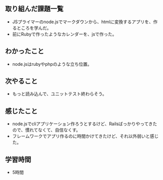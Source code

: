 ## 取り組んだ課題一覧
- JSプライマーのnode.jsでマークダウンから、htmlに変換するアプリを、作るところを学んだ。
- 前にRubyで作ったようなカレンダーを、jsで作った。

## わかったこと
- node.jsはrubyやphpのような立ち位置。

## 次やること
- もっと読み込んで、ユニットテスト終わらそう。

## 感じたこと
- node.jsでcliアプリケーション作ろうとするけど、Railsばっかりやってきたので、慣れてなくて、自信なくす。
- フレームワークでアプリ作るのに時間かけてきたけど、それ以外弱いと感じた。

## 学習時間
- 5時間